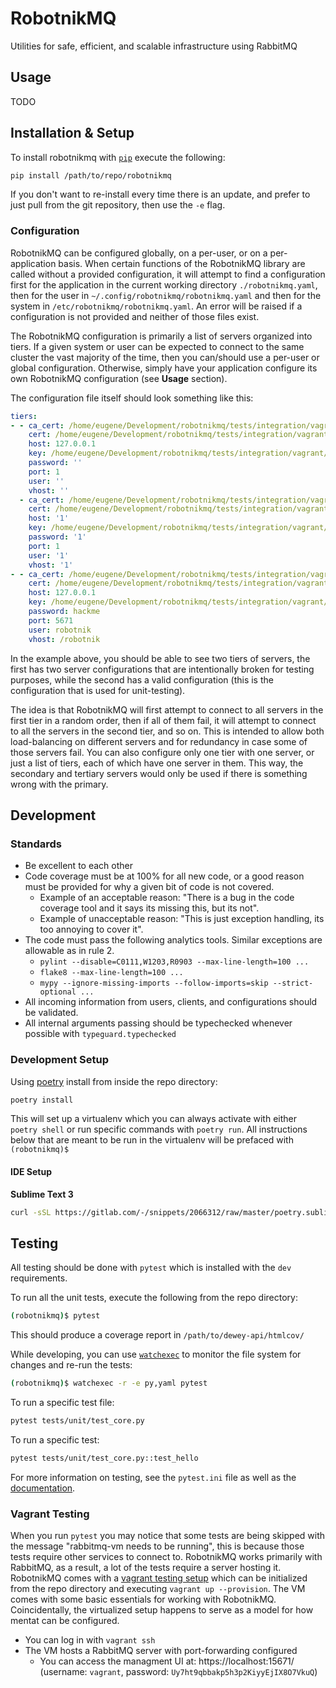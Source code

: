# RobotnikMQ

Utilities for safe, efficient, and scalable infrastructure using RabbitMQ

## Usage

TODO

## Installation & Setup

To install robotnikmq with [`pip`](https://pip.pypa.io/en/stable/) execute the following:

```bash
pip install /path/to/repo/robotnikmq
```

If you don't want to re-install every time there is an update, and prefer to just pull from the git repository, then use the `-e` flag.

### Configuration

RobotnikMQ can be configured globally, on a per-user, or on a per-application basis. When certain functions of the RobotnikMQ library are called without a provided configuration, it will attempt to find a configuration first for the application in the current working directory `./robotnikmq.yaml`, then for the user in `~/.config/robotnikmq/robotnikmq.yaml` and then for the system in `/etc/robotnikmq/robotnikmq.yaml`. An error will be raised if a configuration is not provided and neither of those files exist.

The RobotnikMQ configuration is primarily a list of servers organized into tiers. If a given system or user can be expected to connect to the same cluster the vast majority of the time, then you can/should use a per-user or global configuration. Otherwise, simply have your application configure its own RobotnikMQ configuration (see **Usage** section).

The configuration file itself should look something like this:

```yaml
tiers:
- - ca_cert: /home/eugene/Development/robotnikmq/tests/integration/vagrant/pki/robotnik-ca.crt
    cert: /home/eugene/Development/robotnikmq/tests/integration/vagrant/pki/issued/rabbitmq-vm/rabbitmq-vm.crt
    host: 127.0.0.1
    key: /home/eugene/Development/robotnikmq/tests/integration/vagrant/pki/issued/rabbitmq-vm/rabbitmq-vm.key
    password: ''
    port: 1
    user: ''
    vhost: ''
  - ca_cert: /home/eugene/Development/robotnikmq/tests/integration/vagrant/pki/robotnik-ca.crt
    cert: /home/eugene/Development/robotnikmq/tests/integration/vagrant/pki/issued/rabbitmq-vm/rabbitmq-vm.crt
    host: '1'
    key: /home/eugene/Development/robotnikmq/tests/integration/vagrant/pki/issued/rabbitmq-vm/rabbitmq-vm.key
    password: '1'
    port: 1
    user: '1'
    vhost: '1'
- - ca_cert: /home/eugene/Development/robotnikmq/tests/integration/vagrant/pki/robotnik-ca.crt
    cert: /home/eugene/Development/robotnikmq/tests/integration/vagrant/pki/issued/rabbitmq-vm/rabbitmq-vm.crt
    host: 127.0.0.1
    key: /home/eugene/Development/robotnikmq/tests/integration/vagrant/pki/issued/rabbitmq-vm/rabbitmq-vm.key
    password: hackme
    port: 5671
    user: robotnik
    vhost: /robotnik
```

In the example above, you should be able to see two tiers of servers, the first has two server configurations that are intentionally broken for testing purposes, while the second has a valid configuration (this is the configuration that is used for unit-testing).

The idea is that RobotnikMQ will first attempt to connect to all servers in the first tier in a random order, then if all of them fail, it will attempt to connect to all the servers in the second tier, and so on. This is intended to allow both load-balancing on different servers and for redundancy in case some of those servers fail. You can also configure only one tier with one server, or just a list of tiers, each of which have one server in them. This way, the secondary and tertiary servers would only be used if there is something wrong with the primary.

## Development

### Standards

- Be excellent to each other
- Code coverage must be at 100% for all new code, or a good reason must be provided for why a given bit of code is not covered.
  - Example of an acceptable reason: "There is a bug in the code coverage tool and it says its missing this, but its not".
  - Example of unacceptable reason: "This is just exception handling, its too annoying to cover it".
- The code must pass the following analytics tools. Similar exceptions are allowable as in rule 2.
  - `pylint --disable=C0111,W1203,R0903 --max-line-length=100 ...`
  - `flake8 --max-line-length=100 ...`
  - `mypy --ignore-missing-imports --follow-imports=skip --strict-optional ...`
- All incoming information from users, clients, and configurations should be validated.
- All internal arguments passing should be typechecked whenever possible with `typeguard.typechecked`

### Development Setup

Using [poetry](https://python-poetry.org/) install from inside the repo directory:

```bash
poetry install
```

This will set up a virtualenv which you can always activate with either `poetry shell` or run specific commands with `poetry run`. All instructions below that are meant to be run in the virtualenv will be prefaced with `(robotnikmq)$ `

#### IDE Setup

**Sublime Text 3**

```bash
curl -sSL https://gitlab.com/-/snippets/2066312/raw/master/poetry.sublime-project.py | poetry run python
```

## Testing

All testing should be done with `pytest` which is installed with the `dev` requirements.

To run all the unit tests, execute the following from the repo directory:

```bash
(robotnikmq)$ pytest
```

This should produce a coverage report in `/path/to/dewey-api/htmlcov/`

While developing, you can use [`watchexec`](https://github.com/watchexec/watchexec) to monitor the file system for changes and re-run the tests:

```bash
(robotnikmq)$ watchexec -r -e py,yaml pytest
```

To run a specific test file:

```bash
pytest tests/unit/test_core.py
```

To run a specific test:

```bash
pytest tests/unit/test_core.py::test_hello
```

For more information on testing, see the `pytest.ini` file as well as the [documentation](https://docs.pytest.org/en/stable/).

### Vagrant Testing

When you run `pytest` you may notice that some tests are being skipped with the message "rabbitmq-vm needs to be running", this is because those tests require other services to connect to. RobotnikMQ works primarily with RabbitMQ, as a result, a lot of the tests require a server hosting it. RobotnikMQ comes with a [vagrant testing setup](https://www.vagrantup.com/docs/cli) which can be initialized from the repo directory and executing `vagrant up --provision`. The VM comes with some basic essentials for working with RobotnikMQ. Coincidentally, the virtualized setup happens to serve as a model for how mentat can be configured.

- You can log in with `vagrant ssh`
- The VM hosts a RabbitMQ server with port-forwarding configured
  - You can access the managment UI at: https://localhost:15671/ (username: `vagrant`, password: `Uy7ht9qbbakp5h3p2KiyyEjIX8O7VkuQ`)